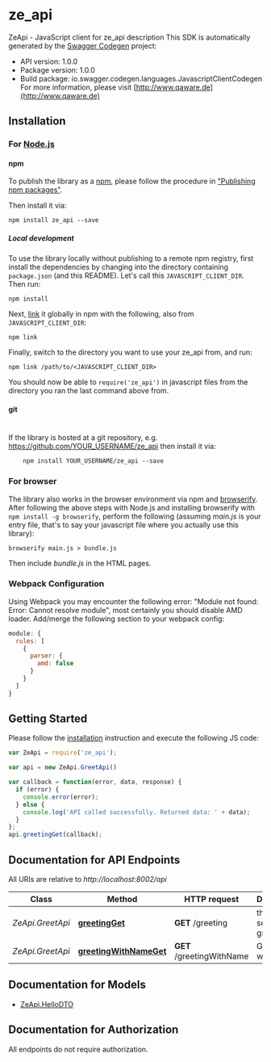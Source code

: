 # ze_api

ZeApi - JavaScript client for ze_api
description
This SDK is automatically generated by the [Swagger Codegen](https://github.com/swagger-api/swagger-codegen) project:

- API version: 1.0.0
- Package version: 1.0.0
- Build package: io.swagger.codegen.languages.JavascriptClientCodegen
For more information, please visit [http://www.qaware.de](http://www.qaware.de)

## Installation

### For [Node.js](https://nodejs.org/)

#### npm

To publish the library as a [npm](https://www.npmjs.com/),
please follow the procedure in ["Publishing npm packages"](https://docs.npmjs.com/getting-started/publishing-npm-packages).

Then install it via:

```shell
npm install ze_api --save
```

##### Local development

To use the library locally without publishing to a remote npm registry, first install the dependencies by changing 
into the directory containing `package.json` (and this README). Let's call this `JAVASCRIPT_CLIENT_DIR`. Then run:

```shell
npm install
```

Next, [link](https://docs.npmjs.com/cli/link) it globally in npm with the following, also from `JAVASCRIPT_CLIENT_DIR`:

```shell
npm link
```

Finally, switch to the directory you want to use your ze_api from, and run:

```shell
npm link /path/to/<JAVASCRIPT_CLIENT_DIR>
```

You should now be able to `require('ze_api')` in javascript files from the directory you ran the last 
command above from.

#### git
#
If the library is hosted at a git repository, e.g.
https://github.com/YOUR_USERNAME/ze_api
then install it via:

```shell
    npm install YOUR_USERNAME/ze_api --save
```

### For browser

The library also works in the browser environment via npm and [browserify](http://browserify.org/). After following
the above steps with Node.js and installing browserify with `npm install -g browserify`,
perform the following (assuming *main.js* is your entry file, that's to say your javascript file where you actually 
use this library):

```shell
browserify main.js > bundle.js
```

Then include *bundle.js* in the HTML pages.

### Webpack Configuration

Using Webpack you may encounter the following error: "Module not found: Error:
Cannot resolve module", most certainly you should disable AMD loader. Add/merge
the following section to your webpack config:

```javascript
module: {
  rules: [
    {
      parser: {
        amd: false
      }
    }
  ]
}
```

## Getting Started

Please follow the [installation](#installation) instruction and execute the following JS code:

```javascript
var ZeApi = require('ze_api');

var api = new ZeApi.GreetApi()

var callback = function(error, data, response) {
  if (error) {
    console.error(error);
  } else {
    console.log('API called successfully. Returned data: ' + data);
  }
};
api.greetingGet(callback);

```

## Documentation for API Endpoints

All URIs are relative to *http://localhost:8002/api*

Class | Method | HTTP request | Description
------------ | ------------- | ------------- | -------------
*ZeApi.GreetApi* | [**greetingGet**](docs/GreetApi.md#greetingGet) | **GET** /greeting | the first service - greetings!
*ZeApi.GreetApi* | [**greetingWithNameGet**](docs/GreetApi.md#greetingWithNameGet) | **GET** /greetingWithName | Greeting with name


## Documentation for Models

 - [ZeApi.HelloDTO](docs/HelloDTO.md)


## Documentation for Authorization

 All endpoints do not require authorization.

